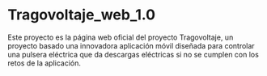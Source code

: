 # Tragovoltaje_web_1.0
Este proyecto es la página web oficial del proyecto Tragovoltaje, un proyecto basado una innovadora aplicación móvil diseñada para controlar una pulsera eléctrica que da descargas eléctricas si no se cumplen con los retos de la aplicación.
